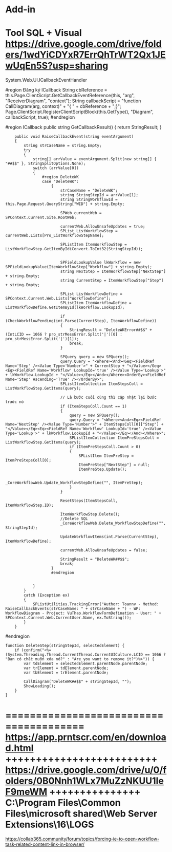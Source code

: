 # Add-in
Tool SQL + Visual
https://drive.google.com/drive/folders/1wdYiCDYxR7ErrQhTrWT2Qx1JEwUqEn5S?usp=sharing
=======================================
System.Web.UI.ICallbackEventHandler

#region Đăng ký ICallback
  String cbReference = this.Page.ClientScript.GetCallbackEventReference(this, "arg", "ReceiverDiagram", "context");
  String callbackScript = "function CallDiagram(arg, context)" + "{ " + cbReference + ";}";
  Page.ClientScript.RegisterClientScriptBlock(this.GetType(), "Diagram", callbackScript, true);
#endregion

#region ICallback
        public string GetCallbackResult()
        {
            return StringResult;
        }

        public void RaiseCallbackEvent(string eventArgument)
        {
            string strCaseName = string.Empty;
            try
            {
                string[] arrValue = eventArgument.Split(new string[] { "##$$" }, StringSplitOptions.None);
                switch (arrValue[0])
                {
                    #region DeleteWK
                    case "DeleteWK":
                        {
                            strCaseName = "DeleteWK";
                            string StringStepId = arrValue[1];
                            string StringWorkflowId = this.Page.Request.QueryString["WID"] + string.Empty;

                            SPWeb currentWeb = SPContext.Current.Site.RootWeb;

                            currentWeb.AllowUnsafeUpdates = true;
                            SPList ListWorkflowStep = currentWeb.Lists[Pro_ListWorkflowStepName];

                            SPListItem ItemWorkflowStep = ListWorkflowStep.GetItemById(Convert.ToInt32(StringStepId));


                            SPFieldLookupValue lkWorkflow = new SPFieldLookupValue(ItemWorkflowStep["Workflow"] + string.Empty);
                            string NextStep = ItemWorkflowStep["NextStep"] + string.Empty;
                            string CurrentStep = ItemWorkflowStep["Step"] + string.Empty;

                            SPList ListWorkflowDefine = SPContext.Current.Web.Lists["WorkflowDefine"];
                            SPListItem ItemWorkflowDefine = ListWorkflowDefine.GetItemById(lkWorkflow.LookupId);

                            if (CheckWorkflowPending(int.Parse(CurrentStep), ItemWorkflowDefine))
                            {
                                StringResult = "DeleteWKError##$$" + (IntLCID == 1066 ? pro_strMessError.Split('|')[0] : pro_strMessError.Split('|')[1]);
                                break;
                            }

                            SPQuery query = new SPQuery();
                            query.Query = "<Where><And><Geq><FieldRef Name='Step' /><Value Type='Number'>" + CurrentStep + "</Value></Geq><Eq><FieldRef Name='Workflow' LookupId='true' /><Value Type='Lookup'>" + lkWorkflow.LookupId + "</Value></Eq></And></Where><OrderBy><FieldRef Name='Step' Ascending='True' /></OrderBy>";
                            SPListItemCollection ItemStepsColl = ListWorkflowStep.GetItems(query);

                            // Là bước cuối cùng thì cập nhật lại bước trước nó
                            if (ItemStepsColl.Count == 1)
                            {
                                query = new SPQuery();
                                query.Query = "<Where><And><Eq><FieldRef Name='NextStep' /><Value Type='Number'>" + ItemStepsColl[0]["Step"] + "</Value></Eq><Eq><FieldRef Name='Workflow' LookupId='true' /><Value Type='Lookup'>" + lkWorkflow.LookupId + "</Value></Eq></And></Where>";
                                SPListItemCollection ItemPreStepsColl = ListWorkflowStep.GetItems(query);
                                if (ItemPreStepsColl.Count > 0)
                                {
                                    SPListItem ItemPreStep = ItemPreStepsColl[0];
                                    ItemPreStep["NextStep"] = null;
                                    ItemPreStep.Update();

                                    _CoreWorkflowWeb.Update_WorkflowStepDefine("", ItemPreStep);
                                }
                            }

                            ResetSteps(ItemStepsColl, ItemWorkflowStep.ID);

                            ItemWorkflowStep.Delete();
                            //Delete SQL
                            _CoreWorkflowWeb.Delete_WorkflowStepDefine("", StringStepId);

                            UpdateWorkflowItems(int.Parse(CurrentStep), ItemWorkflowDefine);

                            currentWeb.AllowUnsafeUpdates = false;

                            StringResult = "DeleteWK##$$";
                            break;
                        }
                        #endregion


                }
            }
            catch (Exception ex)
            {
                SPListUtilities.TrackingError("Author: Toannv - Method: RaiseCallbackEvents(strCaseName: " + strCaseName + ") - WP: WorkflowDiagram - Project: VuThao.WorkflowFormDefination - User: " + SPContext.Current.Web.CurrentUser.Name, ex.ToString());
            }
        }
#endregion


    function DeleteStep(stringStepId, selectedElement) {
        if (confirm("<%= (System.Threading.Thread.CurrentThread.CurrentUICulture.LCID == 1066 ? "Bạn có chắc muốn xóa nó?" : "Are you want to remove it?")%>")) {
            var tdElement = selectedElement.parentNode.parentNode;
            var trElement = tdElement.parentNode;
            var tbElement = trElement.parentNode;

            CallDiagram("DeleteWK##$$" + stringStepId, "");
            ShowLoading();
        }
    }
=======================================
https://app.prntscr.com/en/download.html
+++++++++++++++++++++++++
https://drive.google.com/drive/u/0/folders/0B0Nnh1WLx7MuZzNKUU1leF9meWM
+++++++++++++++
C:\Program Files\Common Files\microsoft shared\Web Server Extensions\16\LOGS
=====================


https://collab365.community/forum/topics/forcing-ie-to-open-workflow-task-related-content-link-in-browser/
